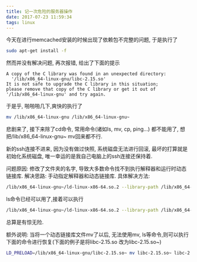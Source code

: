 ```yaml
---
title: 记一次危险的服务器操作
date: 2017-07-23 11:59:34
tags: linux
---
```


今天在进行memcached安装的时候出现了依赖包不完整的问题, 于是执行了

```bash
sudo apt-get install -f
```

然而并没有解决问题, 再次报错, 给出了下面的提示

```
A copy of the C library was found in an unexpected directory:
  '/lib/x86_64-linux-gnu/libc-2.15.so'
It is not safe to upgrade the C library in this situation;
please remove that copy of the C library or get it out of
'/lib/x86_64-linux-gnu' and try again.
```
于是乎, 啪啪啪几下,爽快的执行了
```bash
mv /lib/x86_64-linux-gnu /lib/x86_64-linux-gnu~
```
悲剧来了, 接下来除了cd命令, 常用命令(诸如ls, mv, cp, ping...) 都不能用了, 想把/lib/x86_64-linux-gnu~ mv回来都不行.

新的ssh连接不进来, 因为没有做过快照, 系统磁盘无法进行回滚, 最坏的打算就是初始化系统磁盘, 唯一幸运的是我自己电脑上的ssh连接还保持着.

问题原因: 修改了文件夹的名字, 导致大多数命令找不到执行解释器和运行时动态链接库.
解决思路: 手动指定解释器和动态链接库.
具体解决方法:
```bash
/lib/x86_64-linux-gnu~/ld-linux-x86-64.so.2 --library-path /lib/x86_64-linux-gnu~ /bin/ls
```
ls命令已经可以用了,接着可以执行
```bash
/lib/x86_64-linux-gnu~/ld-linux-x86-64.so.2 --library-path /lib/x86_64-linux-gnu~ /bin/mv /lib/x86_64-linux-gnu~ /lib/x86_64-linux-gnu
```
总算是有惊无险.

额外说明:
当将一个动态链接库文件mv了以后, 无法使用mv, ls等命令,则可以执行下面的命令进行恢复(下面的例子是将libc-2.15.so 改为libc-2.15.so~)
```bash
LD_PRELOAD=/lib/x86_64-linux-gnu/libc-2.15.so~ mv libc-2.15.so~ libc-2.15.so
```
